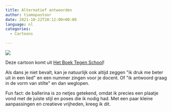 ```yaml
---
title: Alternatief antwoorden
author: tiamopastoor
date: 2021-10-22T20:12:00+00:00
language: nl
categories:
  - Cartoons

---
```

![](/uploads/2021/07/H4-Dans_result.webp) 

Deze cartoon komt uit [Het Boek Tegen School][2]!

Als dans je niet bevalt, kan je natuurlijk ook altijd zeggen "ik druk me beter uit in een lied" en een nummer zingen voor je docent. Of "ik antwoord graag in de vorm van stilte" en dan weglopen.

Fun fact: de ballerina is zo netjes getekend, omdat ik precies een plaatje vond met de juiste stijl en poses die ik nodig had. Met een paar kleine aanpassingen en creatieve vrijheden, kreeg ik dit.

 [1]: /uploads/2021/07/H4-Dans.jpg
 [2]: /books/het-boek-tegen-school/